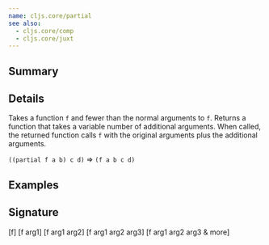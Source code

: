 ```yaml
---
name: cljs.core/partial
see also:
  - cljs.core/comp
  - cljs.core/juxt
---
```


## Summary

## Details

Takes a function `f` and fewer than the normal arguments to `f`. Returns a
function that takes a variable number of additional arguments. When called, the
returned function calls `f` with the original arguments plus the additional
arguments.

`((partial f a b) c d)` => `(f a b c d)`

## Examples

## Signature
[f]
[f arg1]
[f arg1 arg2]
[f arg1 arg2 arg3]
[f arg1 arg2 arg3 & more]
